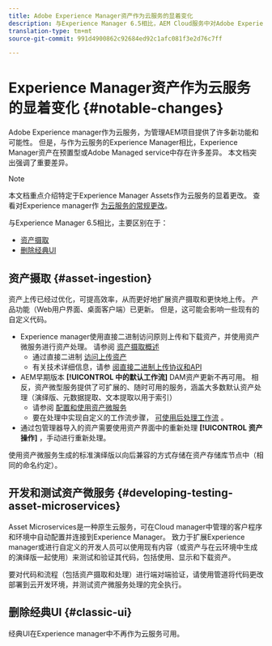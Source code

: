 ```yaml
---
title: Adobe Experience Manager资产作为云服务的显着变化
description: 与Experience Manager 6.5相比，AEM Cloud服务中对Adobe Experience Manager资产的显着更改
translation-type: tm+mt
source-git-commit: 991d4900862c92684ed92c1afc081f3e2d76c7ff

---
```



# Experience Manager资产作为云服务的显着变化 {#notable-changes}

Adobe Experience manager作为云服务，为管理AEM项目提供了许多新功能和可能性。 但是，与作为云服务的Experience Manager相比，Experience Manager资产在预置型或Adobe Managed service中存在许多差异。 本文档突出强调了重要差异。

>[!NOTE]
>
>本文档重点介绍特定于Experience Manager Assets作为云服务的显着更改。 查看对Experience manager作 [为云服务的常规更改](/help/release-notes/aem-cloud-changes.md)。

与Experience Manager 6.5相比，主要区别在于：

* [资产摄取](#asset-ingestion)
* [删除经典UI](#classic-ui)

## 资产摄取 {#asset-ingestion}

资产上传已经过优化，可提高效率，从而更好地扩展资产摄取和更快地上传。 产品功能（Web用户界面、桌面客户端）已更新。 但是，这可能会影响一些现有的自定义代码。

* Experience manager使用直接二进制访问原则上传和下载资产，并使用资产微服务进行资产处理。 请参阅 [资产摄取概述](/help/assets/asset-microservices-overview.md)
   * 通过直接二进制 [访问上传资产](/help/assets/asset-microservices-overview.md#asset-upload-with-direct-binary-access)
   * 有关技术详细信息，请参 [阅直接二进制上传协议和API](/help/assets/developer-reference-material-apis.md#overview-binary-upload)
* AEM早期版本 **[!UICONTROL 中的默认工作流]** DAM资产更新不再可用。 相反，资产微型服务提供了可扩展的、随时可用的服务，涵盖大多数默认资产处理（演绎版、元数据提取、文本提取以用于索引）
   * 请参阅 [配置和使用资产微服务](/help/assets/asset-microservices-configure-and-use.md)
   * 要在处理中实现自定义的工作流步骤， [可使用后处理工作流](/help/assets/asset-microservices-configure-and-use.md#post-processing-workflows) 。
* 通过包管理器导入的资产需要使用资产界面中的重新处理 **[!UICONTROL 资产操作]** ，手动进行重新处理。

使用资产微服务生成的标准演绎版以向后兼容的方式存储在资产存储库节点中（相同的命名约定）。

## 开发和测试资产微服务 {#developing-testing-asset-microservices}

Asset Microservices是一种原生云服务，可在Cloud manager中管理的客户程序和环境中自动配置并连接到Experience Manager。 致力于扩展Experience manager或进行自定义的开发人员可以使用现有内容（或资产与在云环境中生成的演绎版一起使用）来测试和验证其代码，包括使用、显示和下载资产。

要对代码和流程（包括资产摄取和处理）进行端对端验证，请使用管道将代码更改部署到云开发环境，并测试资产微服务处理的完全执行。

## 删除经典UI {#classic-ui}

经典UI在Experience manager中不再作为云服务可用。
